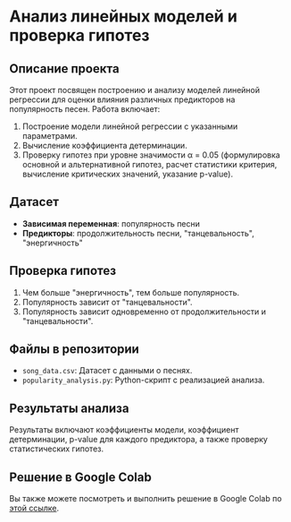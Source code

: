 # Анализ линейных моделей и проверка гипотез

## Описание проекта

Этот проект посвящен построению и анализу моделей линейной регрессии для оценки влияния различных предикторов на популярность песен. Работа включает:

1. Построение модели линейной регрессии с указанными параметрами.
2. Вычисление коэффициента детерминации.
3. Проверку гипотез при уровне значимости α = 0.05 (формулировка основной и альтернативной гипотез, расчет статистики критерия, вычисление критических значений, указание p-value).

## Датасет

- **Зависимая переменная**: популярность песни
- **Предикторы**: продолжительность песни, "танцевальность", "энергичность"

## Проверка гипотез

1. Чем больше "энергичность", тем больше популярность.
2. Популярность зависит от "танцевальности".
3. Популярность зависит одновременно от продолжительности и "танцевальности".

## Файлы в репозитории

- `song_data.csv`: Датасет с данными о песнях.
- `popularity_analysis.py`: Python-скрипт с реализацией анализа.

## Результаты анализа

Результаты включают коэффициенты модели, коэффициент детерминации, p-value для каждого предиктора, а также проверку статистических гипотез.



## Решение в Google Colab

Вы также можете посмотреть и выполнить решение в Google Colab по [этой ссылке](https://colab.research.google.com/drive/1WH497rsf-q5vNLegzY7ONyT9U7jfOhxN?usp=sharing).


